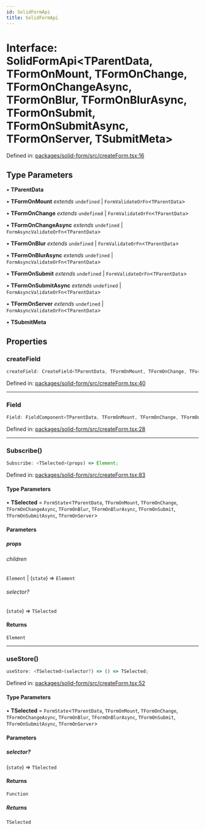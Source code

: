 ```yaml
---
id: SolidFormApi
title: SolidFormApi
---
```


# Interface: SolidFormApi\<TParentData, TFormOnMount, TFormOnChange, TFormOnChangeAsync, TFormOnBlur, TFormOnBlurAsync, TFormOnSubmit, TFormOnSubmitAsync, TFormOnServer, TSubmitMeta\>

Defined in: [packages/solid-form/src/createForm.tsx:16](https://github.com/TanStack/form/blob/main/packages/solid-form/src/createForm.tsx#L16)

## Type Parameters

• **TParentData**

• **TFormOnMount** *extends* `undefined` \| `FormValidateOrFn`\<`TParentData`\>

• **TFormOnChange** *extends* `undefined` \| `FormValidateOrFn`\<`TParentData`\>

• **TFormOnChangeAsync** *extends* `undefined` \| `FormAsyncValidateOrFn`\<`TParentData`\>

• **TFormOnBlur** *extends* `undefined` \| `FormValidateOrFn`\<`TParentData`\>

• **TFormOnBlurAsync** *extends* `undefined` \| `FormAsyncValidateOrFn`\<`TParentData`\>

• **TFormOnSubmit** *extends* `undefined` \| `FormValidateOrFn`\<`TParentData`\>

• **TFormOnSubmitAsync** *extends* `undefined` \| `FormAsyncValidateOrFn`\<`TParentData`\>

• **TFormOnServer** *extends* `undefined` \| `FormAsyncValidateOrFn`\<`TParentData`\>

• **TSubmitMeta**

## Properties

### createField

```ts
createField: CreateField<TParentData, TFormOnMount, TFormOnChange, TFormOnChangeAsync, TFormOnBlur, TFormOnBlurAsync, TFormOnSubmit, TFormOnSubmitAsync, TFormOnServer, TSubmitMeta>;
```

Defined in: [packages/solid-form/src/createForm.tsx:40](https://github.com/TanStack/form/blob/main/packages/solid-form/src/createForm.tsx#L40)

***

### Field

```ts
Field: FieldComponent<TParentData, TFormOnMount, TFormOnChange, TFormOnChangeAsync, TFormOnBlur, TFormOnBlurAsync, TFormOnSubmit, TFormOnSubmitAsync, TFormOnServer, TSubmitMeta>;
```

Defined in: [packages/solid-form/src/createForm.tsx:28](https://github.com/TanStack/form/blob/main/packages/solid-form/src/createForm.tsx#L28)

***

### Subscribe()

```ts
Subscribe: <TSelected>(props) => Element;
```

Defined in: [packages/solid-form/src/createForm.tsx:83](https://github.com/TanStack/form/blob/main/packages/solid-form/src/createForm.tsx#L83)

#### Type Parameters

• **TSelected** = `FormState`\<`TParentData`, `TFormOnMount`, `TFormOnChange`, `TFormOnChangeAsync`, `TFormOnBlur`, `TFormOnBlurAsync`, `TFormOnSubmit`, `TFormOnSubmitAsync`, `TFormOnServer`\>

#### Parameters

##### props

###### children

`Element` \| (`state`) => `Element`

###### selector?

(`state`) => `TSelected`

#### Returns

`Element`

***

### useStore()

```ts
useStore: <TSelected>(selector?) => () => TSelected;
```

Defined in: [packages/solid-form/src/createForm.tsx:52](https://github.com/TanStack/form/blob/main/packages/solid-form/src/createForm.tsx#L52)

#### Type Parameters

• **TSelected** = `FormState`\<`TParentData`, `TFormOnMount`, `TFormOnChange`, `TFormOnChangeAsync`, `TFormOnBlur`, `TFormOnBlurAsync`, `TFormOnSubmit`, `TFormOnSubmitAsync`, `TFormOnServer`\>

#### Parameters

##### selector?

(`state`) => `TSelected`

#### Returns

`Function`

##### Returns

`TSelected`
